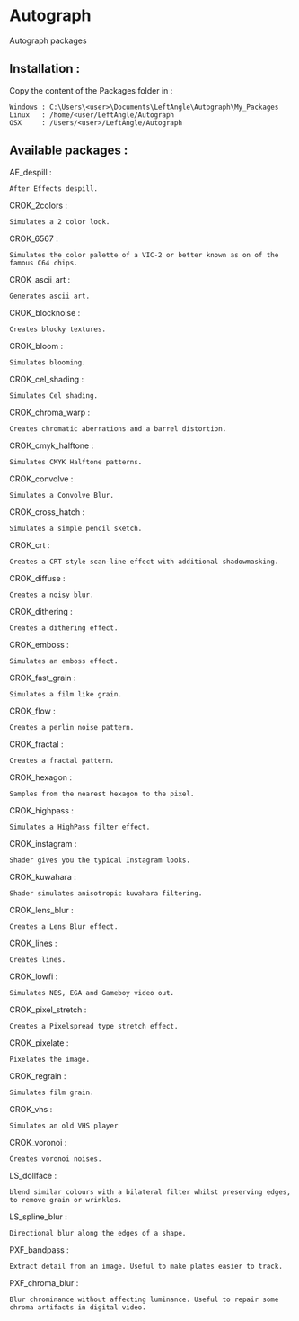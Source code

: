 # Autograph
Autograph packages

## Installation :

Copy the content of the Packages folder in :

	Windows : C:\Users\<user>\Documents\LeftAngle\Autograph\My_Packages
	Linux   : /home/<user/LeftAngle/Autograph
	OSX     : /Users/<user>/LeftAngle/Autograph




## Available packages :

AE_despill :

	After Effects despill.


CROK_2colors : 

	Simulates a 2 color look.


CROK_6567 : 

	Simulates the color palette of a VIC-2 or better known as on of the famous C64 chips.


CROK_ascii_art : 

	Generates ascii art.


CROK_blocknoise : 

	Creates blocky textures.


CROK_bloom : 

	Simulates blooming.


CROK_cel_shading :

	Simulates Cel shading.


CROK_chroma_warp :

	Creates chromatic aberrations and a barrel distortion.


CROK_cmyk_halftone :

	Simulates CMYK Halftone patterns.


CROK_convolve :

	Simulates a Convolve Blur.


CROK_cross_hatch :

	Simulates a simple pencil sketch.


CROK_crt :

	Creates a CRT style scan-line effect with additional shadowmasking.


CROK_diffuse :

	Creates a noisy blur.


CROK_dithering :

	Creates a dithering effect.


CROK_emboss :

	Simulates an emboss effect.


CROK_fast_grain :

	Simulates a film like grain.


CROK_flow :

	Creates a perlin noise pattern.


CROK_fractal :

	Creates a fractal pattern.


CROK_hexagon :

	Samples from the nearest hexagon to the pixel.


CROK_highpass :

	Simulates a HighPass filter effect.


CROK_instagram :

	Shader gives you the typical Instagram looks.


CROK_kuwahara :

	Shader simulates anisotropic kuwahara filtering.


CROK_lens_blur :

	Creates a Lens Blur effect.


CROK_lines :

	Creates lines.


CROK_lowfi :

	Simulates NES, EGA and Gameboy video out.


CROK_pixel_stretch :

	Creates a Pixelspread type stretch effect.


CROK_pixelate :

	Pixelates the image.


CROK_regrain :

	Simulates film grain.


CROK_vhs :

	Simulates an old VHS player


CROK_voronoi :

	Creates voronoi noises.


LS_dollface :

	blend similar colours with a bilateral filter whilst preserving edges, to remove grain or wrinkles.


LS_spline_blur :

	Directional blur along the edges of a shape.


PXF_bandpass :

	Extract detail from an image. Useful to make plates easier to track.


PXF_chroma_blur :

	Blur chrominance without affecting luminance. Useful to repair some chroma artifacts in digital video.












